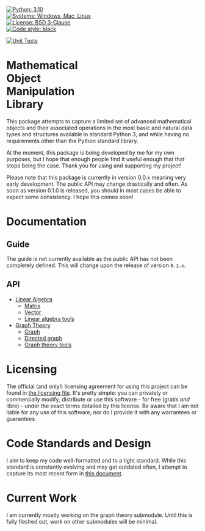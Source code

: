 [![Python: 3.10](https://img.shields.io/badge/Python-3.10-blue.svg)](https://www.python.org/)  
[![Systems: Windows, Mac, Linux](https://img.shields.io/badge/Systems-Windows%2C%20Mac%2C%20Linux-blue.svg)]()  
[![License: BSD 3-Clause](https://img.shields.io/badge/License-BSD_3--Clause-blue.svg)](https://opensource.org/licenses/BSD-3-Clause)  
[![Code style: black](https://img.shields.io/badge/Style-Black%2C%20PEP--8-blue.svg)](https://github.com/psf/black)  

[![Unit Tests](https://github.com/B-Roux/momlib/actions/workflows/tests.yml/badge.svg)](https://github.com/B-Roux/momlib/actions/workflows/tests.yml)  

# Mathematical<br>Object<br>Manipulation<br>Library

This package attempts to capture a limited set of advanced mathematical
    objects and their associated operations in the most basic and
    natural data types and structures available in standard Python 3,
    and while having no requirements other than the Python standard
    library.

At the moment, this package is being developed by me for my own
    purposes, but I hope that enough people find it useful enough that
    that stops being the case. Thank you for using and supporting my
    project!

Please note that this package is currently in version 0.0.x meaning
    very early development. The public API may change drastically and
    often. As soon as version 0.1.0 is released, you should in most
    cases be able to expect some consistency. I hope this comes soon!

# Documentation
## Guide
The guide is not currently available as the public API has not been 
completely defined. This will change upon the release of version 
`0.1.x`.

## API
* [Linear Algebra](./docs/api/linalg)
  * [Matrix](./docs/api/linalg/matrix.md)
  * [Vector](./docs/api/linalg/vector.md)
  * [Linear algebra tools](./docs/api/linalg/tools.md)
* [Graph Theory](./docs/api/graph)
  * [Graph](./docs/api/graph/graph.md)
  * [Directed graph](./docs/api/graph/digraph.md)
  * [Graph theory tools](./docs/api/graph/tools.md)

# Licensing
The official (and only!) licensing agreement for using this project can
    be found in [the licensing file](./LICENSE.md). It's pretty simple:
    you can privately or commercially modify, distribute or use this
    software - for free (gratis *and* libre) - under the exact terms
    detailed by this license. Be aware that I am not liable for any use
    of this software, nor do I provide it with any warrantees or
    guarantees.

# Code Standards and Design
I aim to keep my code well-formatted and to a tight standard. While this
    standard is constantly evolving and may get outdated often, I 
    attempt to capture its most recent form in 
    [this document](./design/code_conventions.md).
    
# Current Work
I am currently mostly working on the graph theory submodule.
    Until this is fully fleshed out, work on other submodules will be
    minimal.
